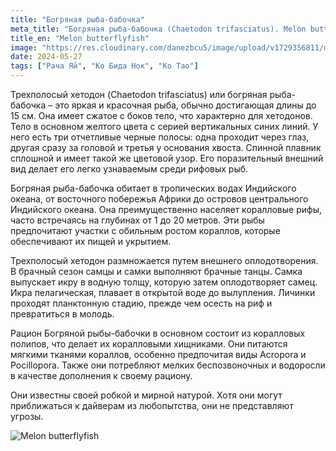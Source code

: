 ```yaml
---
title: "Богряная рыба-бабочка"
meta_title: "Богряная рыба-бабочка (Chaetodon trifasciatus). Melon butterflyfish"
title_en: "Melon butterflyfish"
image: "https://res.cloudinary.com/danezbcu5/image/upload/v1729356811/melon-butterflyfish_pkboyx.png"
date: 2024-05-27
tags: ["Рача Яй", "Ко Бида Нок", "Ко Тао"]
---
```


Трехполосый хетодон (Chaetodon trifasciatus) или богряная рыба-бабочка – это яркая и красочная рыба, обычно достигающая длины до 15 см. Она имеет сжатое с боков тело, что характерно для хетодонов. Тело в основном желтого цвета с серией вертикальных синих линий. У него есть три отчетливые черные полосы: одна проходит через глаз, другая сразу за головой и третья у основания хвоста. Спинной плавник сплошной и имеет такой же цветовой узор. Его поразительный внешний вид делает его легко узнаваемым среди рифовых рыб.

Богряная рыба-бабочка обитает в тропических водах Индийского океана, от восточного побережья Африки до островов центрального Индийского океана. Она преимущественно населяет коралловые рифы, часто встречаясь на глубинах от 1 до 20 метров. Эти рыбы предпочитают участки с обильным ростом кораллов, которые обеспечивают их пищей и укрытием.

Трехполосый хетодон размножается путем внешнего оплодотворения. В брачный сезон самцы и самки выполняют брачные танцы. Самка выпускает икру в водную толщу, которую затем оплодотворяет самец. Икра пелагическая, плавает в открытой воде до вылупления. Личинки проходят планктонную стадию, прежде чем осесть на риф и превратиться в молодь.

Рацион Богряной рыбы-бабочки в основном состоит из коралловых полипов, что делает их коралловыми хищниками. Они питаются мягкими тканями кораллов, особенно предпочитая виды Acropora и Pocillopora. Также они потребляют мелких беспозвоночных и водоросли в качестве дополнения к своему рациону.

Они известны своей робкой и мирной натурой. Хотя они могут приближаться к дайверам из любопытства, они не представляют угрозы.

![Melon butterflyfish](https://res.cloudinary.com/danezbcu5/image/upload/v1729356799/melon-butterflyfish-2_kqxgn5.png "Melon butterflyfish")
